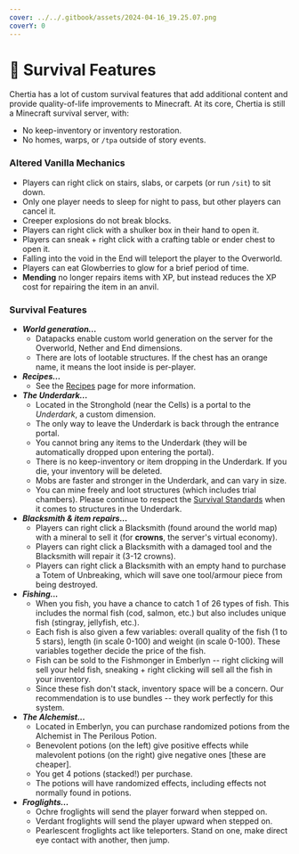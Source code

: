 ```yaml
---
cover: ../../.gitbook/assets/2024-04-16_19.25.07.png
coverY: 0
---
```


# 🌾 Survival Features

Chertia has a lot of custom survival features that add additional content and provide quality-of-life improvements to Minecraft. At its core, Chertia is still a Minecraft survival server, with:

* No keep-inventory or inventory restoration.
* No homes, warps, or `/tpa` outside of story events.

### Altered Vanilla Mechanics

* Players can right click on stairs, slabs, or carpets (or run `/sit`) to sit down.
* Only one player needs to sleep for night to pass, but other players can cancel it.
* Creeper explosions do not break blocks.
* Players can right click with a shulker box in their hand to open it.
* Players can sneak + right click with a crafting table or ender chest to open it.
* Falling into the void in the End will teleport the player to the Overworld.
* Players can eat Glowberries to glow for a brief period of time.
* **Mending** no longer repairs items with XP, but instead reduces the XP cost for repairing the item in an anvil.

### Survival Features

* _**World generation...**_
  * Datapacks enable custom world generation on the server for the Overworld, Nether and End dimensions.
  * There are lots of lootable structures. If the chest has an orange name, it means the loot inside is per-player.
* _**Recipes...**_
  * See the [Recipes](../recipes.md) page for more information.
* _**The Underdark...**_
  * Located in the Stronghold (near the Cells) is a portal to the _Underdark_, a custom dimension.
  * The only way to leave the Underdark is back through the entrance portal.
  * You cannot bring any items to the Underdark (they will be automatically dropped upon entering the portal).&#x20;
  * There is no keep-inventory or item dropping in the Underdark. If you die, your inventory will be deleted.
  * Mobs are faster and stronger in the Underdark, and can vary in size.
  * You can mine freely and loot structures (which includes trial chambers). Please continue to respect the [Survival Standards](../../rules/survival-standards.md) when it comes to structures in the Underdark.
* _**Blacksmith & item repairs...**_
  * Players can right click a Blacksmith (found around the world map) with a mineral to sell it (for **crowns**, the server's virtual economy).
  * Players can right click a Blacksmith with a damaged tool and the Blacksmith will repair it (3-12 crowns).
  * Players can right click a Blacksmith with an empty hand to purchase a Totem of Unbreaking, which will save one tool/armour piece from being destroyed.
* _**Fishing...**_
  * When you fish, you have a chance to catch 1 of 26 types of fish. This includes the normal fish (cod, salmon, etc.) but also includes unique fish (stingray, jellyfish, etc.).
  * Each fish is also given a few variables: overall quality of the fish (1 to 5 stars), length (in scale 0-100) and weight (in scale 0-100). These variables together decide the price of the fish.
  * Fish can be sold to the Fishmonger in Emberlyn -- right clicking will sell your held fish, sneaking + right clicking will sell all the fish in your inventory.
  * Since these fish don't stack, inventory space will be a concern. Our recommendation is to use bundles -- they work perfectly for this system.
* _**The Alchemist...**_
  * Located in Emberlyn, you can purchase randomized potions from the Alchemist in The Perilous Potion.
  * Benevolent potions (on the left) give positive effects while malevolent potions (on the right) give negative ones \[these are cheaper].
  * You get 4 potions (stacked!) per purchase.
  * The potions will have randomized effects, including effects not normally found in potions.
* _**Froglights...**_
  * Ochre froglights will send the player forward when stepped on.
  * Verdant froglights will send the player upward when stepped on.
  * Pearlescent froglights act like teleporters. Stand on one, make direct eye contact with another, then jump.
